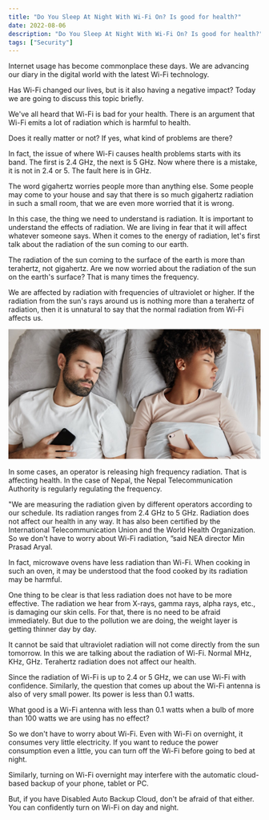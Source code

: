 ```yaml
---
title: "Do You Sleep At Night With Wi-Fi On? Is good for health?"
date: 2022-08-06
description: "Do You Sleep At Night With Wi-Fi On? Is good for health?"
tags: ["Security"]
---
```

Internet usage has become commonplace these days. We are advancing our diary in the digital world with the latest Wi-Fi technology.

Has Wi-Fi changed our lives, but is it also having a negative impact? Today we are going to discuss this topic briefly.

We've all heard that Wi-Fi is bad for your health. There is an argument that Wi-Fi emits a lot of radiation which is harmful to health.

Does it really matter or not? If yes, what kind of problems are there?

In fact, the issue of where Wi-Fi causes health problems starts with its band. The first is 2.4 GHz, the next is 5 GHz. Now where there is a mistake, it is not in 2.4 or 5. The fault here is in GHz.

The word gigahertz worries people more than anything else. Some people may come to your house and say that there is so much gigahertz radiation in such a small room, that we are even more worried that it is wrong.

In this case, the thing we need to understand is radiation. It is important to understand the effects of radiation. We are living in fear that it will affect whatever someone says. When it comes to the energy of radiation, let's first talk about the radiation of the sun coming to our earth.

The radiation of the sun coming to the surface of the earth is more than terahertz, not gigahertz. Are we now worried about the radiation of the sun on the earth's surface? That is many times the frequency.

We are affected by radiation with frequencies of ultraviolet or higher. If the radiation from the sun's rays around us is nothing more than a terahertz of radiation, then it is unnatural to say that the normal radiation from Wi-Fi affects us.

<img class="WIFI" src="img/phone-sleeping.jpg"/>

In some cases, an operator is releasing high frequency radiation. That is affecting health. In the case of Nepal, the Nepal Telecommunication Authority is regularly regulating the frequency.

"We are measuring the radiation given by different operators according to our schedule. Its radiation ranges from 2.4 GHz to 5 GHz. Radiation does not affect our health in any way. It has also been certified by the International Telecommunication Union and the World Health Organization. So we don't have to worry about Wi-Fi radiation, ”said NEA director Min Prasad Aryal.

In fact, microwave ovens have less radiation than Wi-Fi. When cooking in such an oven, it may be understood that the food cooked by its radiation may be harmful.

One thing to be clear is that less radiation does not have to be more effective. The radiation we hear from X-rays, gamma rays, alpha rays, etc., is damaging our skin cells. For that, there is no need to be afraid immediately. But due to the pollution we are doing, the weight layer is getting thinner day by day.

It cannot be said that ultraviolet radiation will not come directly from the sun tomorrow. In this we are talking about the radiation of Wi-Fi. Normal MHz, KHz, GHz. Terahertz radiation does not affect our health.

Since the radiation of Wi-Fi is up to 2.4 or 5 GHz, we can use Wi-Fi with confidence. Similarly, the question that comes up about the Wi-Fi antenna is also of very small power. Its power is less than 0.1 watts.

What good is a Wi-Fi antenna with less than 0.1 watts when a bulb of more than 100 watts we are using has no effect?

So we don't have to worry about Wi-Fi. Even with Wi-Fi on overnight, it consumes very little electricity. If you want to reduce the power consumption even a little, you can turn off the Wi-Fi before going to bed at night.

Similarly, turning on Wi-Fi overnight may interfere with the automatic cloud-based backup of your phone, tablet or PC.

But, if you have Disabled Auto Backup Cloud, don't be afraid of that either. You can confidently turn on Wi-Fi on day and night.